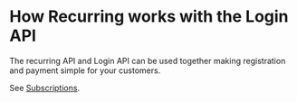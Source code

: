 <!-- START_METADATA
---
title: How Recurring works with the Login API
sidebar_label: With the Login API
sidebar_position: 15
description: How Login works with the Login API.
pagination_next: null
pagination_prev: null
---
END_METADATA -->

# How Recurring works with the Login API

The recurring API and Login API can be used together making registration and payment simple for your customers.

See [Subscriptions](https://developer.vippsmobilepay.com/docs/vipps-solutions/recurring-and-login).
